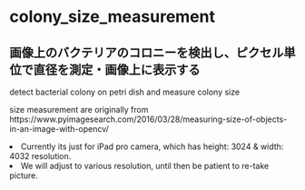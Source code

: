 # colony_size_measurement
<h2>画像上のバクテリアのコロニーを検出し、ピクセル単位で直径を測定・画像上に表示する</h2>
<p>detect bacterial colony on petri dish and measure colony size</p>
<p></p>
<p>size measurement are originally from https://www.pyimagesearch.com/2016/03/28/measuring-size-of-objects-in-an-image-with-opencv/ </p>
<p></p>
<li>Currently its just for iPad pro camera, which has height: 3024  & width: 4032 resolution.</li>
<li>We will adjust to various resolution, until then be patient to re-take picture.</li>
